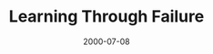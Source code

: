 ---
layout: message
category: message
series: "Bouncing Back"
title: "Learning Through Failure "
date: 2000-07-08
message_id: 369
---